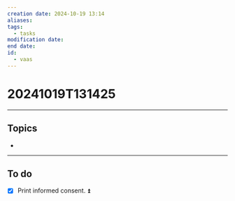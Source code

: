 ```yaml
---
creation date: 2024-10-19 13:14
aliases: 
tags:
  - tasks
modification date: 
end date: 
id:
  - vaas
---
```

# 20241019T131425
---
## Topics
+ 
---
## To do
- [x] Print informed consent. ⏫